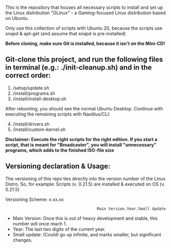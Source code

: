 This is the repository that houses all necessary scripts to install and set up the Linux distribution "GLinux" - a Gaming-focused Linux distribution based on Ubuntu.

Only use this collection of scripts with Ubuntu 20, because the scripts use snapd & apt-get (and assume that snapd is pre-installed)

 **Before cloning, make sure Git is installed, because it isn't on the Mini-CD!**

## Git-clone this project, and run the following files in terminal (e.g.: ./init-cleanup.sh) and in the correct order:

1. /setup/update.sh
2. /install/programs.sh
3. /install/install-desktop.sh

After rebooting, you should see the normal Ubuntu Desktop. Continue with executing the remaining scripts with Nautilus/CLI:

4. /install/drivers.sh
5. /install/custom-kernel.sh

**Disclaimer: Execute the right scripts for the right edition. If you start a script, that is meant for "Broadcaster", you will install "unnecessary" programs, which adds to the finished ISO-file size**

## Versioning declaration & Usage:

The versioning of this repo ties directly into the version number of the Linux Distro. So, for example: Scripts (v. 0.21.5) are installed & executed on OS (v. 0.21.5)

Versioning Scheme:                                     x.xx.xx

                                            Main Version.Year.Small Update

- Main Version: Once this is out of heavy development and stable, this number will once reach 1.
- Year: The last two digits of the current year.
- Small update: (Could) go up infinite, and marks smaller, but significant changes.
